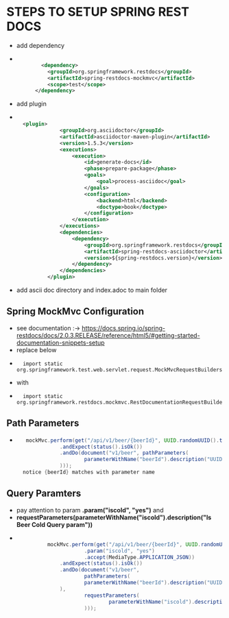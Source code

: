 # STEPS TO SETUP SPRING REST DOCS

- add dependency
- ```xml

          <dependency>
            <groupId>org.springframework.restdocs</groupId>
            <artifactId>spring-restdocs-mockmvc</artifactId>
            <scope>test</scope>
        </dependency>
   ```
- add plugin
- ```xml
   
    <plugin>
                <groupId>org.asciidoctor</groupId>
                <artifactId>asciidoctor-maven-plugin</artifactId>
                <version>1.5.3</version>
                <executions>
                    <execution>
                        <id>generate-docs</id>
                        <phase>prepare-package</phase>
                        <goals>
                            <goal>process-asciidoc</goal>
                        </goals>
                        <configuration>
                            <backend>html</backend>
                            <doctype>book</doctype>
                        </configuration>
                    </execution>
                </executions>
                <dependencies>
                    <dependency>
                        <groupId>org.springframework.restdocs</groupId>
                        <artifactId>spring-restdocs-asciidoctor</artifactId>
                        <version>${spring-restdocs.version}</version>
                    </dependency>
                </dependencies>
            </plugin>
  ```

- add ascii doc directory and index.adoc to main folder

## Spring MockMvc Configuration
- see documentation :-> https://docs.spring.io/spring-restdocs/docs/2.0.3.RELEASE/reference/html5/#getting-started-documentation-snippets-setup
- replace below
- ```text
    import static org.springframework.test.web.servlet.request.MockMvcRequestBuilders.*;
  ```
- with
- ```text
    import static org.springframework.restdocs.mockmvc.RestDocumentationRequestBuilders.*;
  ```
  
## Path Parameters
- ```java
     mockMvc.perform(get("/api/v1/beer/{beerId}", UUID.randomUUID().toString()).accept(MediaType.APPLICATION_JSON))
                .andExpect(status().isOk())
                .andDo(document("v1/beer", pathParameters(
                        parameterWithName("beerId").description("UUID of desired beer to get")
                )));
    notice {beerId} matches with parameter name
  ```

## Query Paramters
- pay attention to param **.param("iscold", "yes")** and 
- **requestParameters(parameterWithName("iscold").description("Is Beer Cold Query param"))**
- ```java

            mockMvc.perform(get("/api/v1/beer/{beerId}", UUID.randomUUID().toString())
                        .param("iscold", "yes")
                        .accept(MediaType.APPLICATION_JSON))
                .andExpect(status().isOk())
                .andDo(document("v1/beer",
                        pathParameters(
                        parameterWithName("beerId").description("UUID of desired beer to get")
                ),
                        requestParameters(
                                parameterWithName("iscold").description("Is Beer Cold Query param")
                        )));
  ```